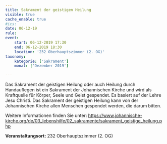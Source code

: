 ```yaml
---
title: Sakrament der geistigen Heilung
visible: true
cache_enable: true
#ics: 
date: 06-12-19
rule: 
event:
	start: 06-12-2019 17:30
	end: 06-12-2019 18:30
	location: '232 Oberhauptszimmer (2. OG)'
taxonomy:
	kategorie: ['Sakrament']
	monat: ['Dezember 2019']

---
```

Das Sakrament der geistigen Heilung oder auch Heilung durch Handauflegen ist ein Sakrament der Johannischen Kirche und wird als Kraftquelle für Körper, Seele und Geist gespendet. Es basiert auf der Lehre Jesu Christi. Das Sakrament der geistigen Heilung kann von der Johannischen Kirche allen Menschen gespendet werden, die darum bitten.

Weitere Informationen finden Sie unter:
https://www.johannische-kirche.org/de/03_lebenshilfe/02_sakramente/sakrament_geistige_heilung.php



**Veranstaltungsort:** 232 Oberhauptszimmer (2. OG)

